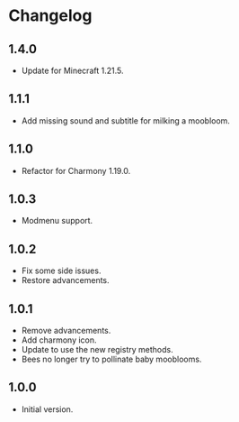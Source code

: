 # Changelog

## 1.4.0

- Update for Minecraft 1.21.5.

## 1.1.1

- Add missing sound and subtitle for milking a moobloom.

## 1.1.0

- Refactor for Charmony 1.19.0.

## 1.0.3

- Modmenu support.

## 1.0.2

- Fix some side issues.
- Restore advancements.

## 1.0.1

- Remove advancements.
- Add charmony icon.
- Update to use the new registry methods.
- Bees no longer try to pollinate baby mooblooms.

## 1.0.0

- Initial version.
